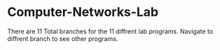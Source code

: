 # Computer-Networks-Lab

There are 11 Total branches for the 11 diffrent lab programs. Navigate to diffrent branch to see other programs.
